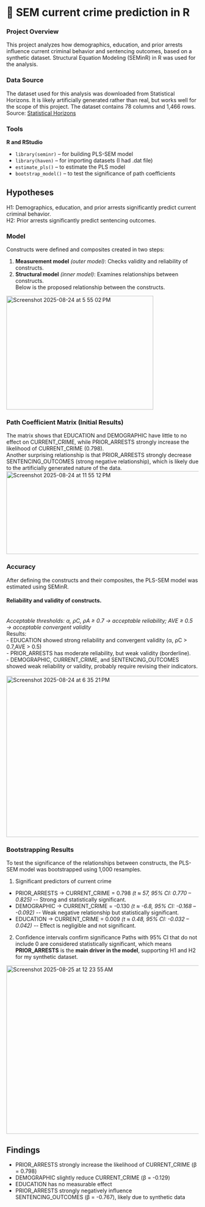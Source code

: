 # 📰 SEM current crime prediction in R
### Project Overview
This project analyzes how demographics, education, and prior arrests influence  current criminal behavior and sentencing outcomes, based on a synthetic dataset. Structural Equation Modeling (SEMinR) in R was used for the analysis. 

### Data Source
The dataset used for this analysis was downloaded from Statistical Horizons. It is likely artificially generated rather than real, but works well for the scope of this project. The dataset contains 78 columns and 1,466 rows.<br>
Source: <a href="https://statisticalhorizons.com/resources/data-sets/"> Statistical Horizons</a>

### Tools
**R and RStudio**
  - `library(seminr)` – for building PLS-SEM model
  - `library(haven)` – for importing datasets (I had .dat file)
  - `estimate_pls()` – to estimate the PLS model
  - `bootstrap_model()` – to test the significance of path coefficients 

## Hypotheses
H1: Demographics, education, and prior arrests significantly predict current criminal behavior.<br>
H2: Prior arrests significantly predict sentencing outcomes.<br>

### Model
Constructs were defined and composites created in two steps:

1. **Measurement model** <i>(outer model)</i>: Checks validity and reliability of constructs.
2. **Structural model** <i>(inner model)</i>: Examines relationships between constructs.<br>
Below is the proposed relationship between the constructs.<br>
<img width="385" height="298" alt="Screenshot 2025-08-24 at 5 55 02 PM" src="https://github.com/user-attachments/assets/3ba10648-b9b0-43f8-9ec8-42f2bc067875"/>

### Path Coefficient Matrix (Initial Results)
The matrix shows that EDUCATION and DEMOGRAPHIC have little to no effect on CURRENT_CRIME, while PRIOR_ARRESTS strongly increase the likelihood of CURRENT_CRIME (0.798). <br>Another surprising relationship is that PRIOR_ARRESTS strongly decrease SENTENCING_OUTCOMES (strong negative relationship), which is likely due to the artificially generated nature of the data.<br>
<img width="532" height="217" alt="Screenshot 2025-08-24 at 11 55 12 PM" src="https://github.com/user-attachments/assets/823184c9-dfec-4a9c-91e8-3d54af8be7cd" />

### Accuracy
After defining the constructs and their composites, the PLS-SEM model was estimated using SEMinR.
#### Reliability and validity of constructs.
<br> <i>Acceptable thresholds: α, ρC, ρA ≥ 0.7 → acceptable reliability; AVE ≥ 0.5 → acceptable convergent validity</i>
<br> Results:<br>
      - EDUCATION showed strong reliability and convergent validity (α, ρC  > 0.7,AVE > 0.5)<br>
      - PRIOR_ARRESTS has moderate reliability, but weak validity (borderline).<br>
      - DEMOGRAPHIC, CURRENT_CRIME, and SENTENCING_OUTCOMES showed weak reliability or validity, probably require revising their indicators.<br>
<br><img width="645" height="422" alt="Screenshot 2025-08-24 at 6 35 21 PM" src="https://github.com/user-attachments/assets/bac14100-9825-4b21-ba3d-4bac39964cb9" />

### Bootstrapping Results
To test the significance of the relationships between constructs, the PLS-SEM model was bootstrapped using 1,000 resamples.
1. Significant predictors of current crime<br>
* PRIOR_ARRESTS → CURRENT_CRIME = 0.798 <i>(t ≈ 57, 95% CI: 0.770 – 0.825)</i> -- Strong and statistically significant.
* DEMOGRAPHIC → CURRENT_CRIME = -0.130 <i>(t ≈ -6.8, 95% CI: -0.168 – -0.092)</i> --  Weak negative relationship but statistically significant.
* EDUCATION → CURRENT_CRIME = 0.009 <i>(t ≈ 0.48, 95% CI: -0.032 – 0.042)</i> -- Effect is negligible and not significant.
2. Confidence intervals confirm significance
  Paths with 95% CI that do not include 0 are considered statistically significant, which means **PRIOR_ARRESTS** is the **main driver in the model**, supporting H1 and H2 for my synthetic dataset.
<img width="769" height="441" alt="Screenshot 2025-08-25 at 12 23 55 AM" src="https://github.com/user-attachments/assets/953216d8-f7aa-4534-85f8-8d728d3b21a1" />

## Findings
- PRIOR_ARRESTS strongly increase the likelihood of CURRENT_CRIME (β = 0.798)
- DEMOGRAPHIC slightly reduce CURRENT_CRIME (β = -0.129)
- EDUCATION has no measurable effect
- PRIOR_ARRESTS strongly negatively influence SENTENCING_OUTCOMES (β = -0.767), likely due to synthetic data
